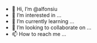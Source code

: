 - 👋 Hi, I’m @alfonsiu
- 👀 I’m interested in ...
- 🌱 I’m currently learning ...
- 💞️ I’m looking to collaborate on ...
- 📫 How to reach me ...

<!---
alfonsiu/alfonsiu is a ✨ special ✨ repository because its `README.md` (this file) appears on your GitHub profile.
You can click the Preview link to take a look at your changes.
--->

